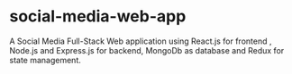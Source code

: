 # social-media-web-app
A Social Media Full-Stack Web application using React.js for frontend , Node.js and Express.js for backend, MongoDb as database and Redux for state management.
